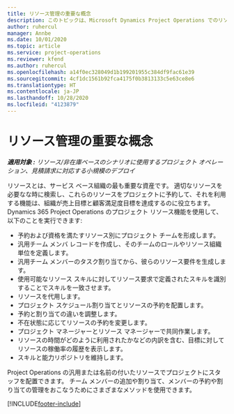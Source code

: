 ```yaml
---
title: リソース管理の重要な概念
description: このトピックは、Microsoft Dynamics Project Operations でのリソース管理機能に関する情報を提供します。
author: ruhercul
manager: Annbe
ms.date: 10/01/2020
ms.topic: article
ms.service: project-operations
ms.reviewer: kfend
ms.author: ruhercul
ms.openlocfilehash: a14f0ec328049d1b199201955c384df9fac61e39
ms.sourcegitcommit: 4cf1dc1561b92fca4175f0b3813133c5e63ce8e6
ms.translationtype: HT
ms.contentlocale: ja-JP
ms.lasthandoff: 10/28/2020
ms.locfileid: "4123879"
---
```

# <a name="resource-management-key-concepts"></a>リソース管理の重要な概念

_**適用対象 :** リソース/非在庫ベースのシナリオに使用するプロジェクト オペレーション、見積請求に対応する小規模のデプロイ_

リソースとは、サービス ベース組織の最も重要な資産です。 適切なリソースを必要なな時に検索し、これらのリソースをプロジェクトに予約して、それを利用する機能は、組織が売上目標と顧客満足度目標を達成するのに役立ちます。 Dynamics 365 Project Operations のプロジェクト リソース機能を使用して、以下のことを実行できます:

- 予約および資格を満たすリソース別にプロジェクト チームを形成します。
- 汎用チーム メンバ レコードを作成し、そのチームのロールやリソース組織単位を定義します。
- 汎用チーム メンバーのタスク割り当てから、彼らのリソース要件を生成します。
- 使用可能なリソース スキルに対してリソース要求で定義されたスキルを識別することでスキルを一致させます。
- リソースを代用します。
- プロジェクト スケジュール割り当てとリソースの予約を配置します。
- 予約と割り当ての違いを調整します。
- 不在状態に応じてリソースの予約を変更します。
- プロジェクト マネージャーとリソース マネージャーで共同作業します。
- リソースの時間がどのように利用されたかなどの内訳を含む、目標に対してリソースの稼働率の履歴を表示します。
- スキルと能力リポジトリを維持します。


Project Operations の汎用または名前の付いたリソースでプロジェクトにスタッフを配置できます。 チーム メンバーの追加や割り当て、メンバーの予約や割り当ての管理をおこなうためにさまざまなメソッドを使用できます。 


[!INCLUDE[footer-include](../includes/footer-banner.md)]